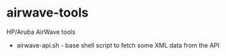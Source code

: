 # airwave-tools
HP/Aruba AirWave tools

* airwave-api.sh - base shell script to fetch some XML data from the API
